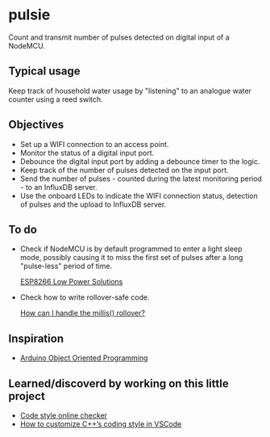 # pulsie
Count and transmit number of pulses detected on digital input of a NodeMCU.
## Typical usage
Keep track of household water usage by "listening" to an analogue water counter using a reed switch.
## Objectives
* Set up a WIFI connection to an access point.
* Monitor the status of a digital input port. 
* Debounce the digital input port by adding a debounce timer to the logic.
* Keep track of the number of pulses detected on the input port.
* Send the number of pulses - counted during the latest monitoring period - to an InfluxDB server.
* Use the onboard LEDs to indicate the WIFI connection status, detection of pulses and the upload to InfluxDB server.

## To do
* Check if NodeMCU is by default programmed to enter a light sleep mode, possibly causing it to miss the first set of pulses after a long "pulse-less" period of time. 
   
   [ESP8266 Low Power Solutions](https://www.espressif.com/sites/default/files/9b-esp8266-low_power_solutions_en_0.pdf)

* Check how to write rollover-safe code.

   [How can I handle the millis() rollover?](https://arduino.stackexchange.com/questions/12587/how-can-i-handle-the-millis-rollover)

## Inspiration
* [Arduino Object Oriented Programming](https://roboticsbackend.com/arduino-object-oriented-programming-oop/)

## Learned/discoverd by working on this little project
* [Code style online checker](http://cpplint.appspot.com/#)
* [How to customize C++’s coding style in VSCode](https://medium.com/@zamhuang/vscode-how-to-customize-c-s-coding-style-in-vscode-ad16d87e93bf)